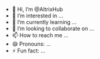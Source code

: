 - 👋 Hi, I’m @AltrixHub
- 👀 I’m interested in ...
- 🌱 I’m currently learning ...
- 💞️ I’m looking to collaborate on ...
- 📫 How to reach me ...
- 😄 Pronouns: ...
- ⚡ Fun fact: ...

<!---
AltrixHub/AltrixHub is a ✨ special ✨ repository because its `README.md` (this file) appears on your GitHub profile.
You can click the Preview link to take a look at your changes.
--->
